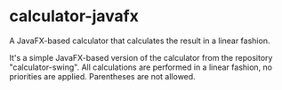 # calculator-javafx
A JavaFX-based calculator that calculates the result in a linear fashion.

It's a simple JavaFX-based version of the calculator from the repository "calculator-swing". All calculations are performed in a linear fashion, no priorities are applied. Parentheses are not allowed.
